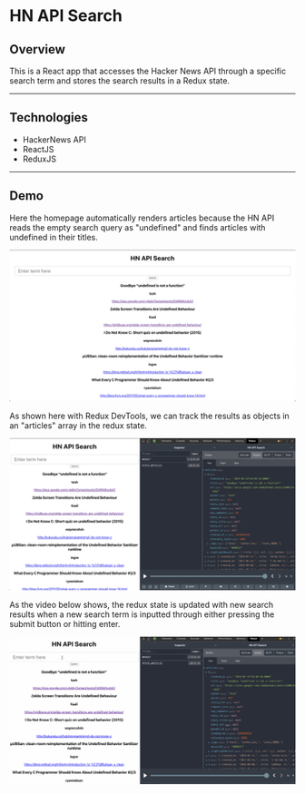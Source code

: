 # HN API Search

## Overview
This is a React app that accesses the Hacker News API through a specific search term and stores the search results in a Redux state.

---

## Technologies
- HackerNews API
- ReactJS
- ReduxJS

---

## Demo

Here the homepage automatically renders articles because the HN API reads the empty search query as "undefined" and finds articles with undefined in their titles.

![alt text](READMEpics/homePage.png)

As shown here with Redux DevTools, we can track the results as objects in an "articles" array in the redux state.

![alt text](READMEpics/reduxDevTools.png)

As the video below shows, the redux state is updated with new search results when a new search term is inputted through either pressing the submit button or hitting enter.

![alt text](READMEpics/reduxSearchStore.gif)
